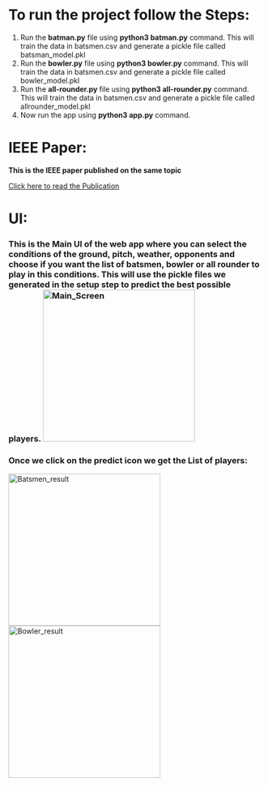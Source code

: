 <h1> To run the project follow the Steps: </h1>

<ol>
<li>Run the <b>batman.py</b> file using <b>python3 batman.py</b> command. This will train the data in batsmen.csv and generate a pickle file called batsman_model.pkl

<li>Run the <b>bowler.py</b> file using <b>python3 bowler.py</b> command. This will train the data in batsmen.csv and generate a pickle file called bowler_model.pkl

<li>Run the <b>all-rounder.py</b> file using <b>python3 all-rounder.py</b> command. This will train the data in batsmen.csv and generate a pickle file called allrounder_model.pkl

<li> Now run the app using <b>python3 app.py</b> command.

</ol>

<h1>IEEE Paper: </h1>

<b> This is the IEEE paper published on the same topic</b>

[Click here to read the Publication](https://ieeexplore.ieee.org/abstract/document/9137891)


<h1>UI: </h1>

<h3> This is the Main UI of the web app where you can select the conditions of the ground, pitch, weather, opponents and choose if you want the list of batsmen, bowler or all rounder to play in this conditions. This will use the pickle files we generated in the setup step to predict the best possible players.

<img width="300" alt="Main_Screen" src="https://user-images.githubusercontent.com/73281026/217062469-e5a853e2-3073-4e01-8183-8deb96b1ce2b.png">

<h3>Once we click on the predict icon we get the List of players:</h3>
<img width="300" alt="Batsmen_result" src="https://user-images.githubusercontent.com/73281026/217064996-587a5427-7b74-4067-bb19-2b477c62207d.png">
<img width="300" alt="Bowler_result" src="https://user-images.githubusercontent.com/73281026/217065050-0d2fdd2d-eb90-4e4b-ad51-066912ad085e.png">
